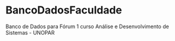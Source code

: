 # BancoDadosFaculdade
Banco de Dados para Fórum 1 curso Análise  e Desenvolvimento de Sistemas - UNOPAR
